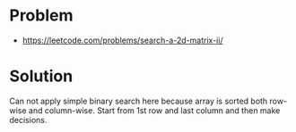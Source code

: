 # Problem

- https://leetcode.com/problems/search-a-2d-matrix-ii/

# Solution

Can not apply simple binary search here because array is sorted both row-wise and column-wise. Start from 1st row and last column and then make decisions.
